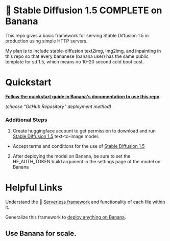 # 🍌 Stable Diffusion 1.5 COMPLETE on Banana

This repo gives a basic framework for serving Stable Diffusion 1.5 in production using simple HTTP servers.

My plan is to include stable-diffusion text2img, img2img, and inpainting in this repo so that every bananese (banana user) has the same public template for sd 1.5, which means no 10-20 second cold boot cost.

# Quickstart

**[Follow the quickstart guide in Banana's documentation to use this repo](https://docs.banana.dev/banana-docs/quickstart).**

_(choose "GitHub Repository" deployment method)_

### Additional Steps

1. Create huggingface account to get permission to download and run [Stable Diffusion 1.5](https://huggingface.co/runwayml/stable-diffusion-v1-5) text-to-image model.

- Accept terms and conditions for the use of [Stable Diffusion 1.5](https://huggingface.co/runwayml/stable-diffusion-v1-5)

2. After deploying the model on Banana, be sure to set the HF_AUTH_TOKEN build argument in the settings page of the model on Banana

# Helpful Links

Understand the 🍌 [Serverless framework](https://docs.banana.dev/banana-docs/core-concepts/inference-server/serverless-framework) and functionality of each file within it.

Generalize this framework to [deploy anything on Banana](https://docs.banana.dev/banana-docs/resources/how-to-serve-anything-on-banana).

## Use Banana for scale.
